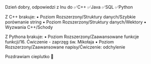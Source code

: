 Dzień dobry,
odpowiedzi z lnu do 
✅C++
✅Java
✅SQL
✅Python

Z C++ brakuje:
▪ Poziom Rozszerzony/Struktury danych/Szybkie porównanie string
▪ Poziom Rozszerzony/Struktury danych/Wektory
▪ Wyzwania C++/Schody

Z Pythona brakuje:
▪ Poziom Rozszerzony/Zaawansowane funkcje funkcji/16. Ćwiczenie - zaprzęg św. Mikołaja
▪ Poziom Rozszerzony/Zaawansowane napisy/Ćwiczenie: odchylenie

Pozdrawiam cieplutko 🤗
